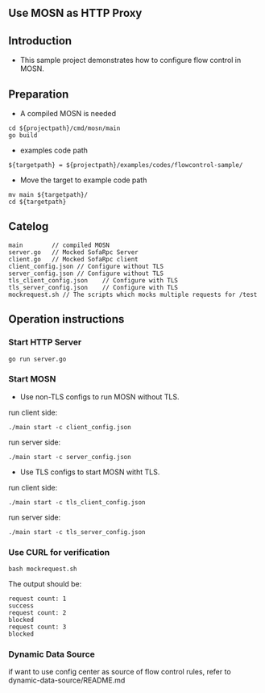 ## Use MOSN as HTTP Proxy

## Introduction

+ This sample project demonstrates how to configure flow control in MOSN.
 
## Preparation

+ A compiled MOSN is needed
```
cd ${projectpath}/cmd/mosn/main
go build
```

+ examples code path

```
${targetpath} = ${projectpath}/examples/codes/flowcontrol-sample/
```

+ Move the target to example code path

```
mv main ${targetpath}/
cd ${targetpath}

```

## Catelog

```
main        // compiled MOSN
server.go   // Mocked SofaRpc Server
client.go   // Mocked SofaRpc client
client_config.json // Configure without TLS
server_config.json // Configure without TLS
tls_client_config.json    // Configure with TLS
tls_server_config.json    // Configure with TLS
mockrequest.sh // The scripts which mocks multiple requests for /test

```

## Operation instructions

### Start HTTP Server 

```
go run server.go
```

### Start MOSN

+ Use non-TLS configs to run MOSN without TLS.

run client side:
```
./main start -c client_config.json
```

run server side:
```
./main start -c server_config.json
```

+ Use TLS configs to start MOSN witht TLS.

run client side:
```
./main start -c tls_client_config.json
```

run server side:
```
./main start -c tls_server_config.json
```

### Use CURL for verification

```
bash mockrequest.sh
```

The output should be:

```text
request count: 1
success
request count: 2
blocked
request count: 3
blocked
```

### Dynamic Data Source

if want to use config center as source of flow control rules, refer to dynamic-data-source/README.md